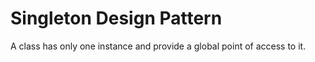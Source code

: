 # Singleton Design Pattern

A class has only one instance and provide a global point of access to it.